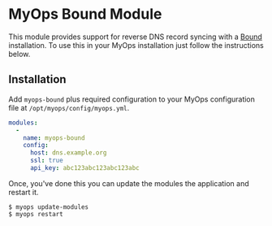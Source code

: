 # MyOps Bound Module

This module provides support for reverse DNS record syncing with a [Bound](https://github.com/adamcooke/bound) installation. To use this in your MyOps installation just follow the instructions below.

## Installation

Add `myops-bound` plus required configuration to your MyOps configuration file at `/opt/myops/config/myops.yml`.

```yaml
modules:
  -
    name: myops-bound
    config:
      host: dns.example.org
      ssl: true
      api_key: abc123abc123abc123abc
```

Once, you've done this you can update the modules the application and restart it.

```
$ myops update-modules
$ myops restart
```
